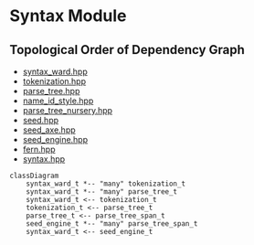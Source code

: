# Syntax Module

## Topological Order of Dependency Graph

* [syntax_ward.hpp](syntax_ward.hpp)
* [tokenization.hpp](tokenization.hpp)
* [parse_tree.hpp](parse_tree.hpp)
* [name_id_style.hpp](name_id_style.hpp)
* [parse_tree_nursery.hpp](parse_tree_nursery.hpp)
* [seed.hpp](seed.hpp)
* [seed_axe.hpp](seed_axe.hpp)
* [seed_engine.hpp](seed_engine.hpp)
* [fern.hpp](fern.hpp)
* [syntax.hpp](syntax.hpp)

```mermaid
classDiagram
    syntax_ward_t *-- "many" tokenization_t
    syntax_ward_t *-- "many" parse_tree_t
    syntax_ward_t <-- tokenization_t
    tokenization_t <-- parse_tree_t
    parse_tree_t <-- parse_tree_span_t
    seed_engine_t *-- "many" parse_tree_span_t
    syntax_ward_t <-- seed_engine_t
```
